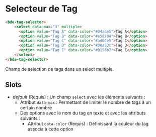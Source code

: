 # Selecteur de Tag

```html
<bde-tag-selector>
    <select data-max="3" multiple>
      <option value="Tag A" data-color="#04ade5">Tag A</option>
      <option value="Tag B" data-color="#e58704">Tag B</option>
      <option value="Tag C" data-color="#ad04e5">Tag C</option>
      <option value="Tag D" data-color="#00a53c">Tag D</option>
      <option value="Tag E" data-color="#0156b7">Tag E</option>
    </select>
</bde-tag-selector>
```

Champ de selection de tags dans un select multiple.

## Slots

* *default* (Requis) : Un champ `select` avec les éléments suivants :
    * Attribut `data-max` : Permettant de limiter le nombre de tags à un certain nombre
    * Des options avec le nom du tag en texte et avec les attributs suivants :
        * Attribut `data-color` (Requis) : Définissant la couleur du tag associa à cette option